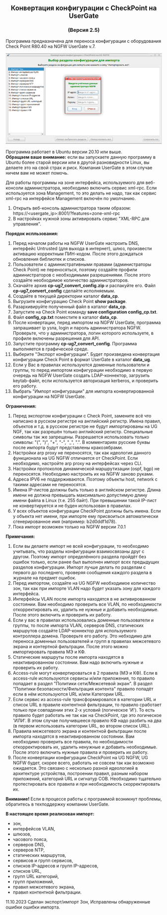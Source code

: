 <h2 align="center">Конвертация конфигурации с CheckPoint на UserGate</h2>
<h3 align="center">(Версия 2.5)</h3>

Программа предназначена для переноса конфигурации с оборудования Check Point R80.40 на NGFW UserGate v.7.

<p align="center"><img src="cp-ug7.png"></p>

Программа работает в Ubuntu версии 20.10 или выше.<br>
<b>Обращаем ваше внимание:</b> если вы запускаете данную программу в Ubuntu более старой версии или в другой разновидности
Linux, вы делаете это на свой страх и риск. Компания UserGate в этом случае ничем вам не может помочь.

Для работы программы на зоне интерфейса, используемого для веб-консоли администратора, необходимо включить сервис xml-rpc.
Если используется зона Management, то это делать не надо, так как сервис xml-rpc на интерфейсе Management включён по умолчанию.
1. Открыть веб-консоль администратора таким образом: https://<usergate_ip>:8001/?features=zone-xml-rpc
2. В настройках нужной зоны активировать сервис "XML-RPC для управления".

<b>Порядок испльзования:</b>
1. Перед началом работы на NGFW UserGate настроить DNS, интерфейс Untrusted (для выхода в интернет), шлюз,
произвести активацию корректным ПИН-кодом. После этого дождаться обновления библиотек и списков.
2. Пользователи с административными правами (администраторы Check Point) не переносяться, поэтому создайте профили администраторов
с необходимыми разрешениями. После этого создайте необходимое количество администраторов.
3. Скачайте архив <b>cp-ug7_convert_config.zip</b> и распакуйте его. Файл <b>cp-ug7_convert_config</b> сделайте исполняемым.
4. Создайте в текущей директории каталог <b>data_cp</b>.
5. Выгрузите конфигурацию Check Point <b>show package</b>.
6. Разархивируйте полученный файл в каталог <b>data_cp</b>.
7. Запустите на Check Point команду <b>save configuration config_cp.txt</b>.
8. Файл <b>config_cp.txt</b> поместите в каталог <b>data_cp</b>.
9. После конвертации, перед импортом на NGFW UserGate, программа запрашивает ip узла, login и пароль администратора NGFW.
Проверьте, что у администратора, логин которого используете, в профиле включены разрешения для API.
10. Запустите программу <b>cp-ug7_convert_config</b>. Программа выполняется в графической среде.
11. Выберите "Экспорт конфигурации". Будет произведена конвертация конфигурации Check Point в формат UserGate в каталог <b>data_ug</b>.
12. Если у Вас в правилах используются доменные пользователи и группы, то перед импортом конфигурации необходимо в первую
очередь на NGFW UserGate создать LDAP-коннектор, загрузить keytab-файл, если используется авторизация kerberos, и проверить
его работу.
13. Выбрать "Импорт конфигурации" для импорта конвертированной конфигурации на NGFW UserGate.

<b>Ограничения:</b> 
1. Перед экспортом конфигурации с Check Point, замените всё что написано в русском регистре на английский регистр. Имена
правил, объектов и т.д. в русском регистре не будут импортированы на UG NGF, так как разрешён только английский регистр.
Специальные символы так же запрещены. Разрешается использовать только символы: "(", ")", "+", "-", "_", ".". В комментариях
русские буквы после импорта будут представлены кракозябрами.
2. Настройки arp proxy не переносятся, так как идеология данного функционала на UG NGFW отличается от CheckPoint. Если необходимо,
настройте arp proxy на интерфейсах через CLI.
3. Настройки протоколов динамической маршрутизации (ospf, bgp) не переносятся. Необходимо настроить их на NGFW заново руками.
4. Адреса IPV6 не поддерживаются. Поэтому объекты host, network c такими адресами не переносятся.
5. Имена IP-листов должны быть только в английском регистре. Длина имени не должна превышать максимально допустимую длину имени
файла в Linux (т.е. 255 байт). При превышении такой IP-лист не конвертируется и не буден использован в правилах.
6. У всех объектов конфигурации CheckPoint должны быть имена. Если у объекта нет имени, при импорте ему присвоиться автоматически
сгенерированное имя (например: b2d0ddf1d78).
7. Пока импорт возможен только на NGFW версии 7.0.1

<b>Примечания:</b> 
1. Если вы делаете импорт не всей конфигурации, то необходимо учитывать, что разделы конфигурации взаимосвязаны друг с другом.
Поэтому импорт определённого раздела пройдёт без ошибок только, если ранее был выполнен импорт всех предыдущих разделов конфигурации.
Импорт лучше делать по разделам с первого до последнего, проверяя сообщения каждого раздела в журнале на предмет ошибок.
2. Перед импортом, создайте на UG NGFW необходимое количество зон, так как при импорте VLAN надо будет указать зону для каждого интерфейса.
3. Интерфейсы VLAN после импорта находятся в не активированном состоянии. Вам необходимо проверить все VLAN, по необходимости
откорректировать их, удалить не нужные и добавить необходимые. После этого включить и проверить их работу.
4. Если у вас в правилах использовались доменные пользователи и группы, то после импорта VLAN, серверов DNS, статических маршрутов
создайте LDAP-коннектор для используемого контроллера домена. Проверьте его работу. Это небходимо для переноса доменных пользователей
и групп в правилах межсетевого экрана и контертной фильтрации. После этого можно импортировать правила МЭ и КФ.
5. Статические маршруты после импорта находятся в неактивированном состоянии. Вам надо включить нужные и проверить их работу.
6. Access-rule могут конвертироваться в 2 правила (МЭ и КФ). Если в access-rule используются сервисы и/или приложения, то правило
попадает в раздел "Политики сети/Межсетевой экран". В раздел "Политики безопасности/Фильтрация контента" правило попадёт
если в нём используются URL и/или Категории URL.
7. Если сервис из access-rule трансформировался в категории URL и список URL в правиле контентной фильтрации, то правило сработает
только при совпадении этих 2-х условий (логическое 'И'). То есть правило будет работать не так как на CheckPoint, где это логическое
'ИЛИ'. В этом случае получившееся правило КФ надо разбить на два (в первом использовать категории URL, во втором список URL).
8. Правила межсетевого экрана и контентной фильтрации после импорта находятся в неактивированном состоянии. Вам необходимо
проверить все правила, по необходимости откорректировать их, удалить ненужные и добавить необходимые. После этого включить
нужные правила и проверить их работу.
9. После конвертации конфигурации CheckPoint на UG NGFW, UG NGFW будет, скорее всего, работать не совсем так как возможно ожидается.
Это связано с несколько разной идеологией в архитектуре устройства, построении правил, разным набором приложений, категорий URL
и сигнатур СОВ. Необходимо тщательно протестировать все правила и при необходимость скорректировать их.

<b>Внимание!</b>  Если в процессе работы с программой возникнут проблемы, обратитесь в техподдержку компании UserGate.

<b>В настоящее время реализован импорт:</b>
- зон,
- интерфейсов VLAN,
- шлюзов,
- часового пояса,
- серверов DNS,
- серверов NTP,
- статических маршрутов,
- сервисов и групп сервисов,
- списков IP-адресов и групп IP-адресов,
- списков URL,
- групп URL категорий,
- групп приложений,
- правил межсетевого экрана,
- правил контентной фильтрации.

11.10.2023 Сделан экспорт/импорт Зон, Исправлены обнаруженные ошибки ошибки импорта.<br>
